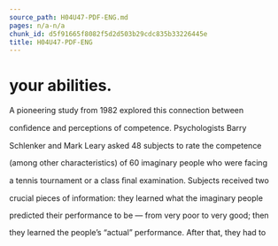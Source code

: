 ```yaml
---
source_path: H04U47-PDF-ENG.md
pages: n/a-n/a
chunk_id: d5f91665f8082f5d2d503b29cdc835b33226445e
title: H04U47-PDF-ENG
---
```

# your abilities.

A pioneering study from 1982 explored this connection between

conﬁdence and perceptions of competence. Psychologists Barry

Schlenker and Mark Leary asked 48 subjects to rate the competence

(among other characteristics) of 60 imaginary people who were facing

a tennis tournament or a class ﬁnal examination. Subjects received two

crucial pieces of information: they learned what the imaginary people

predicted their performance to be — from very poor to very good; then

they learned the people’s “actual” performance. After that, they had to
